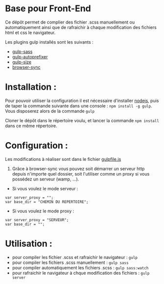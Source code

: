 # Base pour Front-End

Ce dépôt permet de complier des fichier .scss manuellement ou automatiquement ainsi que de rafraichir à chaque modification des fichiers html et css le navigateur.

Les plugins gulp installés sont les suivants :
- [gulp-sass](https://www.npmjs.com/package/gulp-sass)
- [gulp-autoprefixer](https://www.npmjs.com/package/gulp-autoprefixer)
- [gulp-size](https://www.npmjs.com/package/gulp-size)
- [browser-sync](https://www.npmjs.com/package/browser-sync)

# Installation :
Pour pouvoir utiliser la configuration il est nécessaire d'installer [nodejs](https://nodejs.org/), puis de taper la commande suivante dans une console :
`npm install -g gulp`. Vous disposerez alors de la commande `gulp`

Cloner le dépôt dans le répertoire voulu, et lancer la commande `npm install` dans ce même répertoire.

# Configuration :
Les modifications à réaliser sont dans le fichier [gulpfile.js](gulpfile.js)

1. Grâce à browser-sync vous pouvez soit démarrer un serveur http depuis n'importe quel dossier, soit l'utiliser comme un proxy si vous possédez un serveur (wamp, ...).

- Si vous voulez le mode serveur :
```
var server_proxy = "";
var base_dir = "CHEMIN DU REPERTOIRE";
```
- Si vous voulez le mode proxy :
```
var server_proxy = "SERVEUR";
var base_dir = "";
```

# Utilisation :
- pour compiler les fichier .scss et rafraichir le navigateur : `gulp` 
- pour compiler les fichiers .scss manuellement : `gulp sass`
- pour compiler automatiquement les fichiers .scss : `gulp sass:watch`
- pour rafraichir le navigateur à chque modification des fichiers : `gulp server`